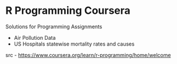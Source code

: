 # R Programming Coursera

Solutions for Programming Assignments
- Air Pollution Data
- US Hospitals statewise mortality rates and causes

src - https://www.coursera.org/learn/r-programming/home/welcome

